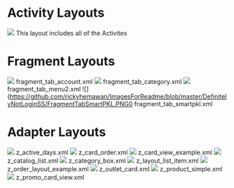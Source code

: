 # Activity Layouts
![](https://github.com/rickyhemawan/ImagesForReadme/blob/master/DefinitelyNotLoginSS/AllActivities.PNG)
This layout includes all of the Activites
# Fragment Layouts
![](https://github.com/rickyhemawan/ImagesForReadme/blob/master/DefinitelyNotLoginSS/FragmentTabAccount.PNG)
fragment_tab_account.xml
![](https://github.com/rickyhemawan/ImagesForReadme/blob/master/DefinitelyNotLoginSS/FragmentTabCategory.PNG)
fragment_tab_category.xml
![](https://github.com/rickyhemawan/ImagesForReadme/blob/master/DefinitelyNotLoginSS/FragmentTabMenu2.PNG)
fragment_tab_menu2.xml
![](https://github.com/rickyhemawan/ImagesForReadme/blob/master/DefinitelyNotLoginSS/FragmentTabSmartPKL.PNG0
fragment_tab_smartpkl.xml
# Adapter Layouts
![](https://github.com/rickyhemawan/ImagesForReadme/blob/master/DefinitelyNotLoginSS/zActiveDays.PNG)
z_active_days.xml
![](https://github.com/rickyhemawan/ImagesForReadme/blob/master/DefinitelyNotLoginSS/zCardOrder.PNG)
z_card_order.xml
![](https://github.com/rickyhemawan/ImagesForReadme/blob/master/DefinitelyNotLoginSS/zCardViewExample.PNG)
z_card_view_example.xml
![](https://github.com/rickyhemawan/ImagesForReadme/blob/master/DefinitelyNotLoginSS/zCatalogList.PNG)
z_catalog_list.xml
![](https://github.com/rickyhemawan/ImagesForReadme/blob/master/DefinitelyNotLoginSS/zCategoryBox.PNG)
z_category_box.xml
![](https://github.com/rickyhemawan/ImagesForReadme/blob/master/DefinitelyNotLoginSS/zLayoutListItem.PNG)
z_layout_list_item.xml
![](https://github.com/rickyhemawan/ImagesForReadme/blob/master/DefinitelyNotLoginSS/zOrderLayoutExample.PNG)
z_order_layout_example.xml
![](https://github.com/rickyhemawan/ImagesForReadme/blob/master/DefinitelyNotLoginSS/zOutletCard.PNG)
z_outlet_card.xml
![](https://github.com/rickyhemawan/ImagesForReadme/blob/master/DefinitelyNotLoginSS/zProductSimple.PNG)
z_product_simple.xml
![](https://github.com/rickyhemawan/ImagesForReadme/blob/master/DefinitelyNotLoginSS/zPromoCardView.PNG)
z_promo_card_view.xml
